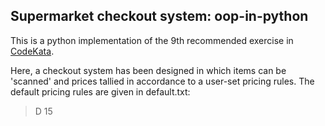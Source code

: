 ## Supermarket checkout system: oop-in-python
This is a python implementation of the 9th recommended exercise in [CodeKata](http://codekata.com/kata/kata09-back-to-the-checkout/).

Here, a checkout system has been designed in which items can be 'scanned' and prices tallied in accordance to a user-set pricing rules. The default pricing rules are given in default.txt:

> D    15
